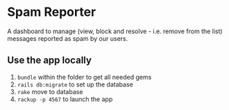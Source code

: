 # Spam Reporter
A dashboard to manage (view, block and resolve - i.e. remove from the list) messages reported as spam by our users.

## Use the app locally

1. `bundle` within the folder to get all needed gems
2. `rails db:migrate` to set up the database
3. `rake` move to database
2. `rackup -p 4567` to launch the app 

